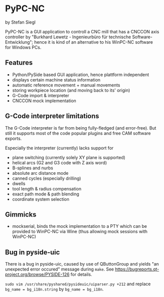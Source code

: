 PyPC-NC
=======

by Stefan Siegl

PyPC-NC is a GUI application to controll a CNC mill that has a CNCCON axis
controller by "Burkhard Lewetz - Ingenieurbüro für technische Software-Entwicklung";
hence it is kind of an alternative to his WinPC-NC software for Windows PCs.

Features
----------

 * Python/PySide based GUI application, hence plattform independent
 * displays certain machine status information
 * automatic reference movement + manual movements
 * storing workpiece location (and moving back to its' origin)
 * G-Code import & interpreter
 * CNCCON mock implementation

G-Code interpreter limitations
--------------------------------

The G-Code interpreter is far from being fully-fledged (and error-free).  But
still it supports most of the code popular plugins and free CAM software exports.

Especially the interpreter (currently) lacks support for

 * plane switching (currently solely XY plane is supported)
 * helical arcs (G2 and G3 code with Z axis word)
 * B-splines and nurbs
 * absolute arc distance mode
 * canned cycles (especially drilling)
 * dwells
 * tool length & radius compensation
 * exact path mode & path blending
 * coordinate system selection


Gimmicks
----------

 * mockserial, binds the mock implementation to a PTY which can be provided to
   WinPC-NC via Wine (thus allowing mock sessions with WinPC-NC)


Bug in pyside-uic 
-------------------

There is a bug in pyside-uic, caused by use of QButtonGroup and yields
"an unexpected error occured" message during `make`.
See https://bugreports.qt-project.org/browse/PYSIDE-126 for details.

`sudo vim /usr/share/pyshared/pysideuic/uiparser.py +212` and replace
`bg_name = bg_i18n.string` by `bg_name = bg_i18n`.

